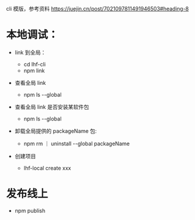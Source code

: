 cli 模版，参考资料 https://juejin.cn/post/7021097811491946503#heading-8

# 本地调试：
- link 到全局：
  - cd lhf-cli
  - npm link

- 查看全局 link
  - npm ls --global
- 查看全局 link 是否安装某软件包
  - npm ls --global

- 卸载全局提供的 packageName 包:
  - npm rm ｜ uninstall --global packageName

- 创建项目
  - lhf-local create xxx

# 发布线上
- npm publish